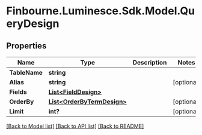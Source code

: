 # Finbourne.Luminesce.Sdk.Model.QueryDesign

## Properties

Name | Type | Description | Notes
------------ | ------------- | ------------- | -------------
**TableName** | **string** |  | 
**Alias** | **string** |  | [optional] 
**Fields** | [**List&lt;FieldDesign&gt;**](FieldDesign.md) |  | 
**OrderBy** | [**List&lt;OrderByTermDesign&gt;**](OrderByTermDesign.md) |  | [optional] 
**Limit** | **int?** |  | [optional] 

[[Back to Model list]](../README.md#documentation-for-models) [[Back to API list]](../README.md#documentation-for-api-endpoints) [[Back to README]](../README.md)

